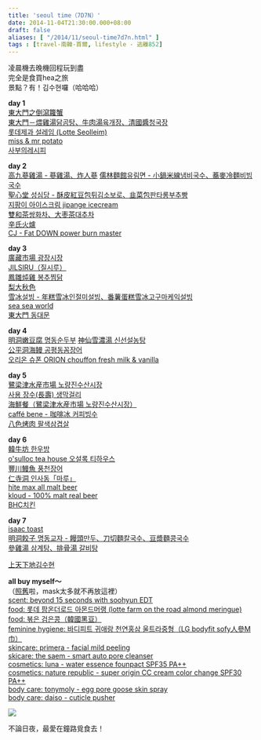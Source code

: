 ```yaml
---
title: 'seoul time（7D7N）'
date: 2014-11-04T21:30:00.000+08:00
draft: false
aliases: [ "/2014/11/seoul-time7d7n.html" ]
tags : [travel-南韓-首爾, lifestyle - 逃離852]
---
```


凌晨機去晚機回程玩到盡  
完全是食買hea之旅  
景點？有！김수현囉（哈哈哈）  
  
**day 1**  
[東大門之倒瀉籮蟹](http://www.hidie.net/2014/10/seoul-time-day1.html)  
[東大門－煨雞湯닭곰탕、牛肉湯육개장、清國醬청국장](http://www.hidie.net/2014/10/seoul-time-day1_19.html)  
[롯데제과 설레임 (Lotte Seolleim)](http://www.hidie.net/2014/10/seoul-time-day1-lotte-seolleim.html)  
[miss & mr potato](http://www.hidie.net/2014/10/seoul-time-day1miss-mr-potato.html)  
[사부의레시피](http://www.hidie.net/2014/10/seoul-time-day1_20.html)  
  
**day 2**  
[高九蔘雞湯 - 蔘雞湯、炸人蔘](http://www.hidie.net/2014/10/seoul-time-day2.html)
[儒林麵館유림면 - 小鍋米線냄비국수、蕎麥冷麵비빔국수](http://www.hidie.net/2014/10/seoul-time-day2_21.html)  
[聖心堂 성심당 - 酥皮紅豆包튀김소보로、韭菜包판타롱부추빵](http://www.hidie.net/2014/10/seoul-time-day2_22.html)  
[지팡이 아이스크림 jipange icecream](http://www.hidie.net/2014/10/seoul-time-day2-jipange-icecream.html)  
[雙和茶쌍화차、大枣茶대추차](http://www.hidie.net/2014/10/seoul-time-day2_1.html)  
[辛氏火爐](http://www.hidie.net/2014/10/seoul-time-day2_23.html)  
[CJ - Fat DOWN power burn master](http://www.hidie.net/2014/10/seoul-time-day2cj-fat-down-power-burn.html)  
  
**day 3**  
[廣藏市場 광장시장](http://www.hidie.net/2014/10/seoul-time-day3_24.html)  
[JILSIRU（질시루）](http://www.hidie.net/2014/10/seoul-time-day3jilsiru.html)  
[鳳雛炖雞 봉추찜닭](http://www.hidie.net/2014/10/seoul-time-day3.html)  
[梨大秋色](http://www.hidie.net/2014/10/seoul-time-day3_25.html)  
[雪冰설빙 - 年糕雪冰인절미설빙、番薯蛋糕雪冰고구마케익설빙](http://www.hidie.net/2014/10/seoul-time-day3_1.html)  
[sea sea world](http://www.hidie.net/2014/10/seoul-time-day3sea-sea-world.html)  
[東大門 동대문](http://www.hidie.net/2014/10/seoul-time-day3_26.html)  
  
**day 4**  
[明洞嫩豆腐 명동순두부](http://www.hidie.net/2014/10/seoul-time-day4.html)
[神仙雪濃湯 신선설농탕](http://www.hidie.net/2014/10/seoul-time-day4_27.html)  
[公平洞海鳗 공평동꼼장어](http://www.hidie.net/2014/10/seoul-time-day4_28.html)  
[오리온 슈폰 ORION chouffon fresh milk & vanilla](http://www.hidie.net/2014/10/seoul-time-day4-orion-chouffon-fresh.html)  
  
**day 5**  
[鷺梁津水産市場 노량진수산시장](http://www.hidie.net/2014/10/seoul-time-day5.html)  
[사용 장수(長壽) 생막걸리](http://www.hidie.net/2014/10/seoul-time-day5_29.html)  
[海鮮餐（鷺梁津水産市場 노량진수산시장）](http://www.hidie.net/2014/10/seoul-time-day5_3.html)  
[caffé bene - 咖啡冰 커피빙수](http://www.hidie.net/2014/10/seoul-time-day5caffe-bene.html)  
[八色烤肉 팔색삼겹살](http://www.hidie.net/2014/10/seoul-time-day5_30.html)  
  
**day 6**  
[韓牛坊 한우방](http://www.hidie.net/2014/10/seoul-time-day6.html)  
[o'sulloc tea house 오설록 티하우스](http://www.hidie.net/2014/10/seoul-time-day6osulloc-tea-house.html)  
[豐川鰻魚 풍천장어](http://www.hidie.net/2014/11/seoul-time-day6.html)  
[仁寺洞 인사동「마루」](http://www.hidie.net/2014/11/seoul-time-day6_1.html)  
[hite max all malt beer](http://www.hidie.net/2014/11/seoul-time-day6hite-max-all-malt-beer.html)  
[kloud - 100% malt real beer](http://www.hidie.net/2014/11/seoul-time-day6kloud-100-malt-real-beer.html)  
[BHC치킨](http://www.hidie.net/2014/11/seoul-time-day6bhc.html)  
  
**day 7**  
[isaac toast](http://www.hidie.net/2014/11/seoul-time-day7-isaac-toast.html)  
[明洞餃子 명동교자 - 饅頭만두、刀切麵칼국수、豆漿麵콩국수](http://www.hidie.net/2014/11/seoul-time-day7.html)  
[參雞湯 삼계탕、排骨湯 갈비탕](http://www.hidie.net/2014/11/seoul-time-day7_4.html)  
  
[上天下地김수현](http://www.hidie.net/2014/11/seoul-time.html)  
  
**all buy myself～**  
（[照舊](http://www.hidie.net/2014/01/8d7n.html)啦，mask太多就不再放這裡）  
[scent: beyond 15 seconds with soohyun EDT](http://www.hidie.net/2014/10/seoul-time-beyond-15-seconds-with.html)  
[food: 롯데 팜온더로드 아몬드머랭 (lotte farm on the road almond meringue)](http://www.hidie.net/2014/11/lotte-farm-on-road-almond-meringue.html)    
[food: 볶은 검은콩（韓國黑豆）](http://www.hidie.net/2014/11/blog-post_9.html)  
[feminine hygiene: 바디피트 귀애랑 천연홍삼 울트라중형（LG bodyfit sofy人參M巾）](http://www.hidie.net/2014/11/lg-bodyfit-sofym.html)  
[skincare: primera - facial mild peeling](http://www.hidie.net/2014/11/peeling-primera-facial-mild-peeling.html)  
[skicare: the saem - smart auto pore cleanser](http://www.hidie.net/2014/11/tools-saem-smart-auto-pore-cleanser.html)  
[cosmetics: luna - water essence founpact SPF35 PA++](http://www.hidie.net/2014/11/foundation-luna-water-essence-founpact.html)  
[cosmetics: nature republic - super origin CC cream color change SPF30 PA++](http://www.hidie.net/2014/11/corrector-nature-republic-super-origin.html)  
[body care: tonymoly - egg pore goose skin spray](http://www.hidie.net/2014/11/body-tonymoly-egg-pore-goose-skin-spray.html)  
[body care: daiso - cuticle pusher](http://www.hidie.net/2014/11/nail-daiso-cuticle-pusher.html)  
  

![](/images/seoul7d7n.jpg)

不論日夜，最愛在鐘路覓食去！
